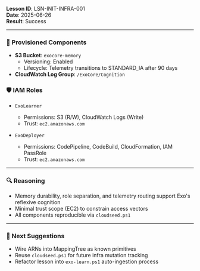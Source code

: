 **Lesson ID**: LSN-INIT-INFRA-001  
**Date**: 2025-06-26  
**Result**: Success  

---

### 🧱 Provisioned Components

- **S3 Bucket**: `exocore-memory`  
  - Versioning: Enabled  
  - Lifecycle: Telemetry transitions to STANDARD_IA after 90 days  
- **CloudWatch Log Group**: `/ExoCore/Cognition`  

### 🛡 IAM Roles

- `ExoLearner`  
  - Permissions: S3 (R/W), CloudWatch Logs (Write)  
  - Trust: `ec2.amazonaws.com`

- `ExoDeployer`  
  - Permissions: CodePipeline, CodeBuild, CloudFormation, IAM PassRole  
  - Trust: `ec2.amazonaws.com`

---

### 🔍 Reasoning

- Memory durability, role separation, and telemetry routing support Exo's reflexive cognition  
- Minimal trust scope (EC2) to constrain access vectors  
- All components reproducible via `cloudseed.ps1`

---

### 🧭 Next Suggestions

- Wire ARNs into MappingTree as known primitives  
- Reuse `cloudseed.ps1` for future infra mutation tracking  
- Refactor lesson into `exo-learn.ps1` auto-ingestion process
